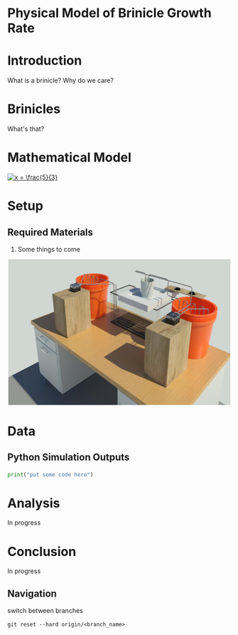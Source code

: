 # Physical Model of Brinicle Growth Rate

# Introduction
What is a brinicle? Why do we care?
# Brinicles
What's that?
# Mathematical Model
<a href="https://www.codecogs.com/eqnedit.php?latex=x&space;=&space;\frac{5}{3}" target="_blank"><img src="https://latex.codecogs.com/gif.latex?x&space;=&space;\frac{5}{3}" title="x = \frac{5}{3}" /></a>

# Setup
## Required Materials
1. Some things to come
<p align="center">
    <img src="3D Models/3D View 1.jpg" alt="drawing" width="500"/>
</p>

# Data
## Python Simulation Outputs
```python
print("put some code here")
```
# Analysis
In progress
# Conclusion
In progress

## Navigation
switch between branches
```
git reset --hard origin/<branch_name>
```